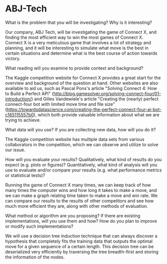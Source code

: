 # ABJ-Tech

What is the problem that you will be investigating? Why is it interesting?

Our company, ABJ Tech, will be investigating the game of Connect X, and finding the most efficient way to win the most games of Connect X.  Connect X is a very meticulous game that involves a lot of strategy and planning, and it will be interesting to simulate what move is the best in certain situations and determine what is the best course of action towards victory.

What reading will you examine to provide context and background?

The Kaggle competition website for Connect X provides a great start for the overview and background of the question at hand. Other websites are also available to aid us, such as Pascal Pons's article "Solving Connect 4: How to Build a Perfect API" (http://blog.gamesolver.org/solving-connect-four/01-introduction/)  and Gilles Vandewiele's article "Creating the (nearly) perfect connect-four bot with limited move time and file size" (https://towardsdatascience.com/creating-the-perfect-connect-four-ai-bot-c165115557b0), which both provide valuable information about what we are trying to achieve.

What data will you use? If you are collecting new data, how will you do it?

The Kaggle competition website has multiple data sets from various collaborators in the competition, which we can observe and utilize to solve our issue.
  
How will you evaluate your results? Qualitatively, what kind of results do you expect (e.g. plots or figures)? Quantitatively, what kind of analysis will you use to evaluate and/or compare your results (e.g. what performance metrics or statistical tests)?

Running the game of Connect X many times, we can keep track of how many times the computer wins and how long it takes to make a move, and we can make a graph relating time taken to make a move and win rate.  We can compare our results to the results of other competitors and see how much more efficient they are, along with other methods of evaluation.

What method or algorithm are you proposing? If there are existing implementations, will you use them and how? How do you plan to improve or modify such implementations? 

We will use a decision tree induction technique that can always discover a hypothesis that completely fits the training data that outputs the optimal move for a given sequence of a certain length. This decision tree can be deserialized very efficiently by traversing the tree breadth-first and storing the information of the nodes.
